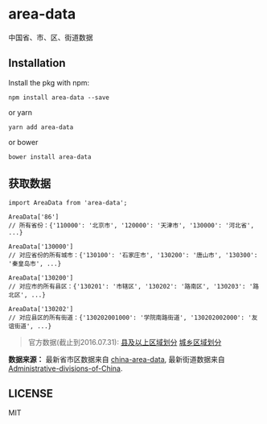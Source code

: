 # area-data
中国省、市、区、街道数据

## Installation
Install the pkg with npm:

```
npm install area-data --save
```

or yarn

```
yarn add area-data
```

or bower

```
bower install area-data
```

## 获取数据
```
import AreaData from 'area-data';

AreaData['86']
// 所有省份：{'110000': '北京市', '120000': '天津市', '130000': '河北省', ...}

AreaData['130000']
// 对应省份的所有城市：{'130100': '石家庄市', '130200': '唐山市', '130300': '秦皇岛市', ...}

AreaData['130200']
// 对应市的所有县区：{'130201': '市辖区', '130202': '路南区', '130203': '路北区', ...}

AreaData['130202']
// 对应县区的所有街道：{'130202001000': '学院南路街道', '130202002000': '友谊街道', ...}
```

> 官方数据(截止到2016.07.31): [县及以上区域划分](http://www.stats.gov.cn/tjsj/tjbz/xzqhdm/201703/t20170310_1471429.html)  [城乡区域划分](http://www.stats.gov.cn/tjsj/tjbz/tjyqhdmhcxhfdm/2016/index.html)

**数据来源：** 最新省市区数据来自 [china-area-data](https://github.com/airyland/china-area-data), 最新街道数据来自 [Administrative-divisions-of-China](https://github.com/modood/Administrative-divisions-of-China).

## LICENSE

MIT

